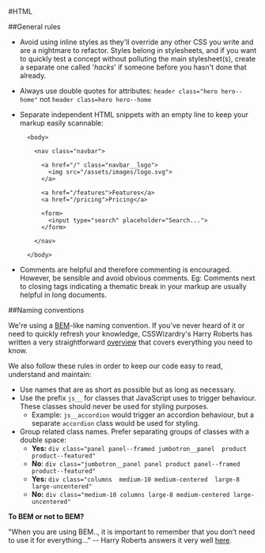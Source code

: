 #HTML

##General rules

* Avoid using inline styles as they'll override any other CSS you write and are a nightmare to refactor. Styles belong in stylesheets, and if you want to quickly test a concept without polluting the main stylesheet(s), create a separate one called '*hacks*' if someone before you hasn't done that already.
* Always use double quotes for attributes: `header class="hero hero--home"` not `header class=hero hero--home`
* Separate independent HTML snippets with an empty line to keep your markup easily scannable:

        <body>
      
          <nav class="navbar">
        
            <a href="/" class="navbar__logo">
              <img src="/assets/images/logo.svg">
            </a>
        
            <a href="/features">Features</a>
            <a href="/pricing">Pricing</a>
        
            <form>
              <input type="search" placeholder="Search...">
            </form>
        
          </nav>
      
        </body>
* Comments are helpful and therefore commenting is encouraged. However, be sensible and avoid obvious comments. Eg: Comments next to closing tags indicating a thematic break in your markup are usually helpful in long documents.

##Naming conventions

We're using a [BEM](https://en.bem.info/)-like naming convention. If you've never heard of it or need to quickly refresh your knowledge, CSSWizardry's Harry Roberts has written a very straightforward [overview](http://cssguidelin.es/#bem-like-naming) that covers everything you need to know.

We also follow these rules in order to keep our code easy to read, understand and maintain:

* Use names that are as short as possible but as long as necessary.
* Use the prefix `js__` for classes that JavaScript uses to trigger behaviour. These classes should never be used for styling purposes.
  * Example: `js__accordion` would trigger an accordion behaviour, but a separate `accordion` class would be used for styling.
* Group related class names. Prefer separating groups of classes with a double space:
  * **Yes:** `div class="panel panel--framed jumbotron__panel  product product--featured"`
  * **No**: `div class="jumbotron__panel panel product panel--framed product--featured"`
  * **Yes:** `div class="columns  medium-10 medium-centered  large-8 large-uncentered"`
  * **No:** `div class="medium-10 columns large-8 medium-centered large-uncentered"`


**To BEM or not to BEM?**

"When you are using BEM.., it is important to remember that you don’t need to use it for everything..." -- Harry Roberts answers it very well [here](http://csswizardry.com/2013/01/mindbemding-getting-your-head-round-bem-syntax/#to-bem-or-not-to-bem).
  
